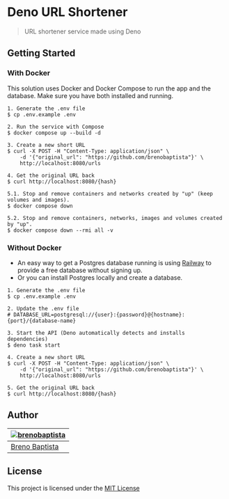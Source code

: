 # Deno URL Shortener

> URL shortener service made using Deno

## Getting Started

### With Docker

This solution uses Docker and Docker Compose to run the app and the database.
Make sure you have both installed and running.

```
1. Generate the .env file
$ cp .env.example .env

2. Run the service with Compose
$ docker compose up --build -d

3. Create a new short URL
$ curl -X POST -H "Content-Type: application/json" \
    -d '{"original_url": "https://github.com/brenobaptista"}' \
    http://localhost:8080/urls

4. Get the original URL back
$ curl http://localhost:8080/{hash}

5.1. Stop and remove containers and networks created by "up" (keep volumes and images).
$ docker compose down

5.2. Stop and remove containers, networks, images and volumes created by "up".
$ docker compose down --rmi all -v
```

### Without Docker

- An easy way to get a Postgres database running is using
  [Railway](https://railway.app/) to provide a free database without signing up.
- Or you can install Postgres locally and create a database.

```
1. Generate the .env file
$ cp .env.example .env

2. Update the .env file
# DATABASE_URL=postgresql://{user}:{password}@{hostname}:{port}/{database-name}

3. Start the API (Deno automatically detects and installs dependencies)
$ deno task start

4. Create a new short URL
$ curl -X POST -H "Content-Type: application/json" \
    -d '{"original_url": "https://github.com/brenobaptista"}' \
    http://localhost:8080/urls

5. Get the original URL back
$ curl http://localhost:8080/{hash}
```

## Author

| [![brenobaptista](https://avatars1.githubusercontent.com/u/47641641?s=120&v=4)](https://github.com/brenobaptista) |
| ----------------------------------------------------------------------------------------------------------------- |
| [Breno Baptista](https://github.com/brenobaptista)                                                                |

## License

This project is licensed under the [MIT License](/LICENSE)
